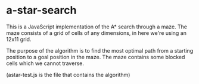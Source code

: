 # a-star-search

This is a JavaScript implementation of the A* search through a maze. The maze consists of a grid of cells of any dimensions, in here we're using an 12x11 grid.

The purpose of the algorithm is to find the most optimal path from a starting position to a goal position in the maze. The maze contains some blocked cells which we cannot traverse.

(astar-test.js is the file that contains the algorithm)
